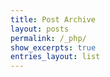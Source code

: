 ```yaml
---
title: Post Archive
layout: posts
permalink: /_php/
show_excerpts: true
entries_layout: list
---
```


